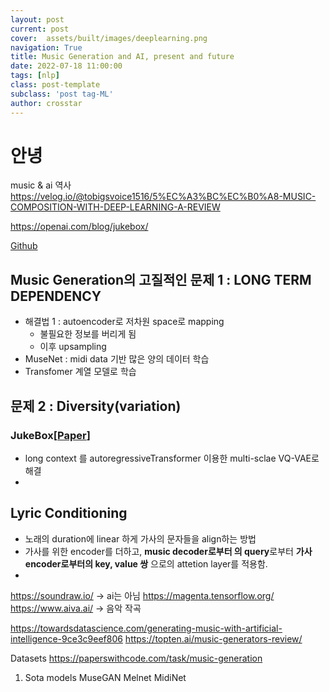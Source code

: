 ```yaml
---
layout: post
current: post
cover:  assets/built/images/deeplearning.png
navigation: True
title: Music Generation and AI, present and future
date: 2022-07-18 11:00:00
tags: [nlp]
class: post-template
subclass: 'post tag-ML'
author: crosstar
---
```



# 안녕
music & ai 역사
https://velog.io/@tobigsvoice1516/5%EC%A3%BC%EC%B0%A8-MUSIC-COMPOSITION-WITH-DEEP-LEARNING-A-REVIEW



https://openai.com/blog/jukebox/

[Github](https://github.com/openai/jukebox/)

## Music Generation의 고질적인 문제 1 : LONG TERM DEPENDENCY
- 해결법 1 : autoencoder로 저차원 space로 mapping
  - 불필요한 정보를 버리게 됨
  - 이후 upsampling
- MuseNet : midi data 기반 많은 양의 데이터 학습
- Transfomer 계열 모델로 학습
## 문제 2 : Diversity(variation)

### JukeBox[[Paper](https://arxiv.org/abs/2005.00341)]
- long context 를 autoregressiveTransformer 이용한 multi-sclae VQ-VAE로 해결
- 
## Lyric Conditioning
- 노래의 duration에 linear 하게 가사의 문자들을 align하는 방법
- 가사를 위한 encoder를 더하고, **music decoder로부터 의 query**로부터 **가사 encoder로부터의 key, value 쌍** 으로의 attetion layer를 적용함.
- 

https://soundraw.io/ -> ai는 아님
https://magenta.tensorflow.org/
https://www.aiva.ai/
-> 음악 작곡

https://towardsdatascience.com/generating-music-with-artificial-intelligence-9ce3c9eef806
https://topten.ai/music-generators-review/

Datasets
https://paperswithcode.com/task/music-generation

1. Sota models
   MuseGAN
   Melnet
   MidiNet

